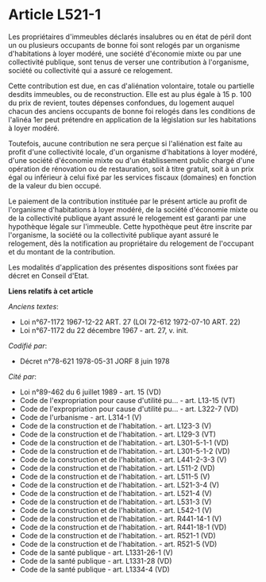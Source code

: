 # Article L521-1

Les propriétaires d'immeubles déclarés insalubres ou en état de péril dont un ou plusieurs occupants de bonne foi sont
relogés par un organisme d'habitations à loyer modéré, une société d'économie mixte ou par une collectivité publique, sont
tenus de verser une contribution à l'organisme, société ou collectivité qui a assuré ce relogement.

Cette contribution est due, en cas d'aliénation volontaire, totale ou partielle desdits immeubles, ou de reconstruction. Elle
est au plus égale à 15 p. 100 du prix de revient, toutes dépenses confondues, du logement auquel chacun des anciens occupants
de bonne foi relogés dans les conditions de l'alinéa 1er peut prétendre en application de la législation sur les habitations
à loyer modéré.

Toutefois, aucune contribution ne sera perçue si l'aliénation est faite au profit d'une collectivité locale, d'un organisme
d'habitations à loyer modéré, d'une société d'économie mixte ou d'un établissement public chargé d'une opération de
rénovation ou de restauration, soit à titre gratuit, soit à un prix égal ou inférieur à celui fixé par les services fiscaux
(domaines) en fonction de la valeur du bien occupé.

Le paiement de la contribution instituée par le présent article au profit de l'organisme d'habitations à loyer modéré, de la
société d'économie mixte ou de la collectivité publique ayant assuré le relogement est garanti par une hypothèque légale sur
l'immeuble. Cette hypothèque peut être inscrite par l'organisme, la société ou la collectivité publique ayant assuré le
relogement, dès la notification au propriétaire du relogement de l'occupant et du montant de la contribution.

Les modalités d'application des présentes dispositions sont fixées par décret en Conseil d'Etat.

**Liens relatifs à cet article**

_Anciens textes_:

  - Loi n°67-1172 1967-12-22 ART. 27 (LOI 72-612 1972-07-10 ART. 22)
  - Loi n°67-1172 du 22 décembre 1967 - art. 27, v. init.

_Codifié par_:

  - Décret n°78-621 1978-05-31 JORF 8 juin 1978

_Cité par_:

  - Loi n°89-462 du 6 juillet 1989 - art. 15 (VD)
  - Code de l'expropriation pour cause d'utilité pu... - art. L13-15 (VT)
  - Code de l'expropriation pour cause d'utilité pu... - art. L322-7 (VD)
  - Code de l'urbanisme - art. L314-1 (V)
  - Code de la construction et de l'habitation. - art. L123-3 (V)
  - Code de la construction et de l'habitation. - art. L129-3 (VT)
  - Code de la construction et de l'habitation. - art. L301-5-1-1 (VD)
  - Code de la construction et de l'habitation. - art. L301-5-1-2 (VD)
  - Code de la construction et de l'habitation. - art. L441-2-3-3 (V)
  - Code de la construction et de l'habitation. - art. L511-2 (VD)
  - Code de la construction et de l'habitation. - art. L511-5 (V)
  - Code de la construction et de l'habitation. - art. L521-3-4 (V)
  - Code de la construction et de l'habitation. - art. L521-4 (V)
  - Code de la construction et de l'habitation. - art. L531-3 (V)
  - Code de la construction et de l'habitation. - art. L542-1 (V)
  - Code de la construction et de l'habitation. - art. R441-14-1 (V)
  - Code de la construction et de l'habitation. - art. R441-18-1 (VD)
  - Code de la construction et de l'habitation. - art. R521-1 (VD)
  - Code de la construction et de l'habitation. - art. R521-5 (VD)
  - Code de la santé publique - art. L1331-26-1 (V)
  - Code de la santé publique - art. L1331-28 (VD)
  - Code de la santé publique - art. L1334-4 (VD)
